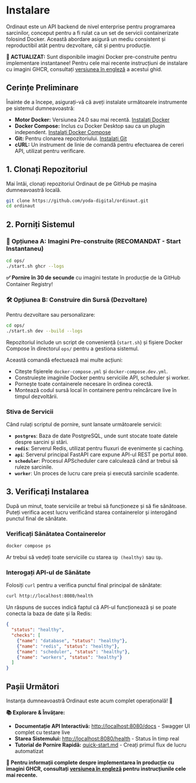 # Instalare

Ordinaut este un API backend de nivel enterprise pentru programarea sarcinilor, conceput pentru a fi rulat ca un set de servicii containerizate folosind Docker. Această abordare asigură un mediu consistent și reproductibil atât pentru dezvoltare, cât și pentru producție.

**🚀 ACTUALIZAT:** Sunt disponibile imagini Docker pre-construite pentru implementare instantanee! Pentru cele mai recente instrucțiuni de instalare cu imagini GHCR, consultați [versiunea în engleză](installation.md) a acestui ghid.

## Cerințe Preliminare

Înainte de a începe, asigurați-vă că aveți instalate următoarele instrumente pe sistemul dumneavoastră:

- **Motor Docker:** Versiunea 24.0 sau mai recentă. [Instalați Docker](https://docs.docker.com/engine/install/)
- **Docker Compose:** Inclus cu Docker Desktop sau ca un plugin independent. [Instalați Docker Compose](https://docs.docker.com/compose/install/)
- **Git:** Pentru clonarea repozitoriului. [Instalați Git](https://git-scm.com/book/en/v2/Getting-Started-Installing-Git)
- **cURL:** Un instrument de linie de comandă pentru efectuarea de cereri API, utilizat pentru verificare.

## 1. Clonați Repozitoriul

Mai întâi, clonați repozitoriul Ordinaut de pe GitHub pe mașina dumneavoastră locală.

```bash
git clone https://github.com/yoda-digital/ordinaut.git
cd ordinaut
```

## 2. Porniți Sistemul

### 🚀 **Opțiunea A: Imagini Pre-construite (RECOMANDAT - Start Instantaneu)**

```bash
cd ops/
./start.sh ghcr --logs
```

**✅ Pornire în 30 de secunde** cu imagini testate în producție de la GitHub Container Registry!

### 🛠️ **Opțiunea B: Construire din Sursă (Dezvoltare)**

Pentru dezvoltare sau personalizare:

```bash
cd ops/
./start.sh dev --build --logs
```

Repozitoriul include un script de conveniență (`start.sh`) și fișiere Docker Compose în directorul `ops/` pentru a gestiona sistemul.

Această comandă efectuează mai multe acțiuni:
- Citește fișierele `docker-compose.yml` și `docker-compose.dev.yml`.
- Construiește imaginile Docker pentru serviciile API, scheduler și worker.
- Pornește toate containerele necesare în ordinea corectă.
- Montează codul sursă local în containere pentru reîncărcare live în timpul dezvoltării.

### Stiva de Servicii

Când rulați scriptul de pornire, sunt lansate următoarele servicii:

- **`postgres`**: Baza de date PostgreSQL, unde sunt stocate toate datele despre sarcini și stări.
- **`redis`**: Serverul Redis, utilizat pentru fluxuri de evenimente și caching.
- **`api`**: Serverul principal FastAPI care expune API-ul REST pe portul `8080`.
- **`scheduler`**: Procesul APScheduler care calculează când ar trebui să ruleze sarcinile.
- **`worker`**: Un proces de lucru care preia și execută sarcinile scadente.

## 3. Verificați Instalarea

După un minut, toate serviciile ar trebui să funcționeze și să fie sănătoase. Puteți verifica acest lucru verificând starea containerelor și interogând punctul final de sănătate.

### Verificați Sănătatea Containerelor

```bash
docker compose ps
```

Ar trebui să vedeți toate serviciile cu starea `Up (healthy)` sau `Up`.

### Interogați API-ul de Sănătate

Folosiți `curl` pentru a verifica punctul final principal de sănătate:

```bash
curl http://localhost:8080/health
```

Un răspuns de succes indică faptul că API-ul funcționează și se poate conecta la baza de date și la Redis:

```json
{
  "status": "healthy",
  "checks": [
    {"name": "database", "status": "healthy"},
    {"name": "redis", "status": "healthy"},
    {"name": "scheduler", "status": "healthy"},
    {"name": "workers", "status": "healthy"}
  ]
}
```

## Pașii Următori

Instanța dumneavoastră Ordinaut este acum complet operațională! 🎉

**📚 Explorare & Învățare:**
- **Documentație API Interactivă:** [http://localhost:8080/docs](http://localhost:8080/docs) - Swagger UI complet cu testare live
- **Starea Sistemului:** [http://localhost:8080/health](http://localhost:8080/health) - Status în timp real
- **Tutorial de Pornire Rapidă:** [quick-start.md](quick-start.md) - Creați primul flux de lucru automatizat

**🚀 Pentru informații complete despre implementarea în producție cu imagini GHCR, consultați [versiunea în engleză](installation.md) pentru instrucțiunile cele mai recente.**
